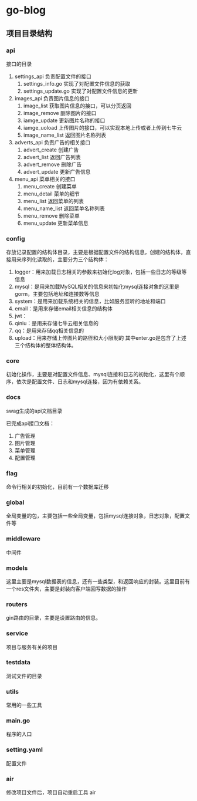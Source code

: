 # go-blog
## 项目目录结构
### api
    
接口的目录
1. settings_api 负责配置文件的接口
    1. settings_info.go 实现了对配置文件信息的获取
    2. settings_update.go 实现了对配置文件信息的更新
2. images_api 负责图片信息的接口
    1. image_list 获取图片信息的接口，可以分页返回
    2. image_remove 删除图片的接口
    3. iamge_update 更新图片名称的接口
    4. iamge_uoload 上传图片的接口，可以实现本地上传或者上传到七牛云
    5. image_name_list 返回图片名称列表
3. adverts_api 负责广告的相关接口
    1. advert_create 创建广告
    2. advert_list 返回广告列表
    3. advert_remove 删除广告
    4. advert_update 更新广告信息
4. menu_api 菜单相关的接口
    1. menu_create 创建菜单
    2. menu_detail 菜单的细节
    3. menu_list 返回菜单的列表
    4. menu_name_list 返回菜单名称列表
    5. menu_remove 删除菜单
    6. menu_update 更新菜单信息
### config

存放记录配置的结构体目录，主要是根据配置文件的结构信息，创建的结构体，直接用来序列化读取的，主要分为三个结构体：
1. logger：用来加载日志相关的参数来初始化log对象，包括一些日志的等级等信息
2. mysql：是用来加载MySQL相关的信息来初始化mysql连接对象的这里是gorm，主要包括地址和连接数等信息
3. system：是用来加载系统相关的信息，比如服务监听的地址和端口
4. email：是用来存储email相关信息的结构体
5. jwt：
6. qiniu：是用来存储七牛云相关信息的
7. qq：是用来存储qq相关信息的
8. upload：用来存储上传图片的路径和大小限制的
其中enter.go是包含了上述三个结构体的整体结构体。
### core

初始化操作，主要是对配置文件信息、mysql连接和日志的初始化，这里有个顺序，依次是配置文件、日志和mysql连接，因为有依赖关系。
### docs

swag生成的api文档目录

已完成api接口文档：
1. 广告管理
2. 图片管理
3. 菜单管理
4. 配置管理
### flag

命令行相关的初始化，目前有一个数据库迁移
### global

全局变量的包，主要包括一些全局变量，包括mysql连接对象，日志对象，配置文件等
### middleware

中间件
### models

这里主要是mysql数据表的信息，还有一些类型，和返回响应的封装。这里目前有一个res文件夹，主要是封装向客户端回写数据的操作
### routers

gin路由的目录，主要是设置路由的信息。
### service

项目与服务有关的项目
### testdata

测试文件的目录
### utils
    
常用的一些工具
### main.go

程序的入口
### setting.yaml

配置文件

### air

修改项目文件后，项目自动重启工具 air